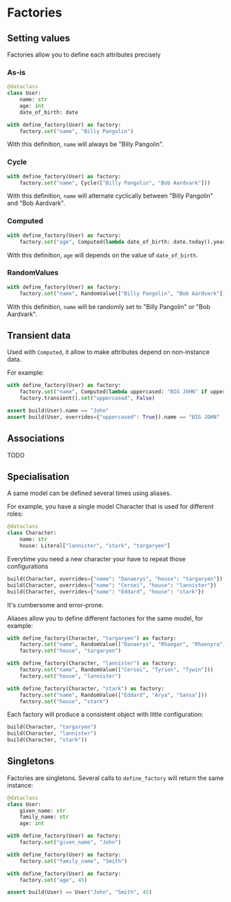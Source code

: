 # Factories

## Setting values

Factories allow you to define each attributes precisely

### As-is

```python
@dataclass
class User:
    name: str
    age: int
    date_of_birth: date

with define_factory(User) as factory:
    factory.set("name", "Billy Pangolin")
```

With this definition, `name` will always be "Billy Pangolin".


### Cycle

```python
with define_factory(User) as factory:
    factory.set("name", Cycle(["Billy Pangolin", "Bob Aardvark"]))
```

With this definition, `name` will alternate cyclically between "Billy Pangolin" and "Bob Aardvark".


### Computed

```python
with define_factory(User) as factory:
    factory.set("age", Computed(lambda date_of_birth: date.today().year - date_of_birth.year))
```

With this definition, `age` will depends on the value of `date_of_birth`.


### RandomValues

```python
with define_factory(User) as factory:
    factory.set("name", RandomValue(["Billy Pangolin", "Bob Aardvark"]))
```

With this definition, `name` will be randomly set to "Billy Pangolin" or "Bob Aardvark".

## Transient data

Used with `Computed`, it allow to make attributes depend on non-instance data.

For example:

```python
with define_factory(User) as factory:
    factory.set("name", Computed(lambda uppercased: "BIG JOHN" if uppercased else "John"))
    factory.transient().set("uppercased", False)

assert build(User).name == "John"
assert build(User, overrides={"uppercased": True}).name == "BIG JOHN"
```

## Associations

TODO

## Specialisation

A same model can be defined several times using aliases.

For example, you have a single model Character that is used for different roles:


```python
@dataclass
class Character:
    name: str
    house: Literal["lannister", "stark", "targaryen"]
```

Everytime you need a new character your have to repeat those configurations

```python
build(Character, overrides={"name": "Danaerys", "house": "targaryen"})
build(Character, overrides={"name": "Cersei", "house": "lannister"})
build(Character, overrides={"name": "Eddard", "house": "stark"})
```

It's cumbersome and error-prone.

Aliases allow you to define different factories for the same model, for example:

```python
with define_factory(Character, "targaryen") as factory:
    factory.set("name", RandomValue(["Danaerys", "Rhaegar", "Rhaenyra"]))
    factory.set("house", "targaryen")

with define_factory(Character, "lannister") as factory:
    factory.set("name", RandomValue(["Cersei", "Tyrion", "Tywin"]))
    factory.set("house", "lannister")

with define_factory(Character, "stark") as factory:
    factory.set("name", RandomValue(["Eddard", "Arya", "Sansa"]))
    factory.set("house", "stark")
```

Each factory will produce a consistent object with little configuration:

```python
build(Character, "targaryen")
build(Character, "lannister")
build(Character, "stark"))
```


## Singletons

Factories are singletons. Several calls to `define_factory` will return the same instance:

```python
@dataclass
class User:
    given_name: str
    family_name: str
    age: int

with define_factory(User) as factory:
    factory.set("given_name", "John")

with define_factory(User) as factory:
    factory.set("family_name", "Smith")

with define_factory(User) as factory:
    factory.set("age", 45)

assert build(User) == User("John", "Smith", 45)
```
